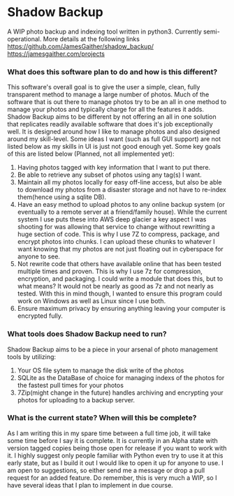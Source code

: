# Shadow Backup
A WIP photo backup and indexing tool written in python3. Currently semi-operational.
More details at the following links
https://github.com/JamesGaither/shadow_backup/
https://jamesgaither.com/projects

### What does this software plan to do and how is this different?
This software's overall goal is to give the user a simple, clean, fully transparent method to manage a large number of photos. Much of the software that is out there to manage photos try to be an all in one method to manage your photos and typically charge for all the features it adds. Shadow Backup aims to be different by not offering an all in one solution that replicates readily available software that does it's job exceptionally well. It is designed around how I like to manage photos and also designed around my skill-level. Some ideas I want (such as full GUI support) are not listed below as my skills in UI is just not good enough yet. Some key goals of this are listed below (Planned, not all implemented yet):

1. Having photos tagged with key information that I want to put there.
2. Be able to retrieve any subset of photos using any tag(s) I want.
3. Maintain all my photos locally for easy off-line access, but also be able to download my photos from a disaster storage and not have to re-index them(hence using a sqlite DB).
4. Have an easy method to upload photos to any online backup system (or eventually to a remote server at a friend/family house). While the current system I use puts these into AWS deep glacier a key aspect I was shooting for was allowing that service to change without rewritting a huge section of code. This is why I use 7Z to compress, package, and encrypt photos into chunks. I can upload these chunks to whatever I want knowing that my photos are not just floating out in cyberspace for anyone to see.
5. Not rewrite code that others have available online that has been tested multiple times and proven.  This is why I use 7z for compression, encryption, and packaging. I could write a module that does this, but to what means? It would not be nearly as good as 7z and not nearly as tested. With this in mind though, I wanted to ensure this program could work on Windows as well as Linux since I use both.
6. Ensure maximum privacy by ensuring anything leaving your computer is encrypted fully.

### What tools does Shadow Backup need to run?
Shadow Backup aims to be a piece in your arsenal of photo management tools by utilizing:
1. Your OS file sytem to manage the disk write of the photos
2. SQLite as the DataBase of choice for managing indexs of the photos for the fastest pull times for your photos
3. 7Zip(might change in the future) handles archiving and encrypting your photos for uploading to a backup server.

### What is the current state? When will this be complete?
As I am writing this in my spare time between a full time job, it will take some time before I say it is complete. It is currently in an Alpha state with version tagged copies being those open for release if you want to work with it. I highly suggest only people familiar with Python even try to use it at this early state, but as I build it out I would like to open it up for anyone to use.
I am open to suggestions, so either send me a message or drop a pull request for an added feature. Do remember, this is very much a WIP, so I have several ideas that I plan to implement in due course.
